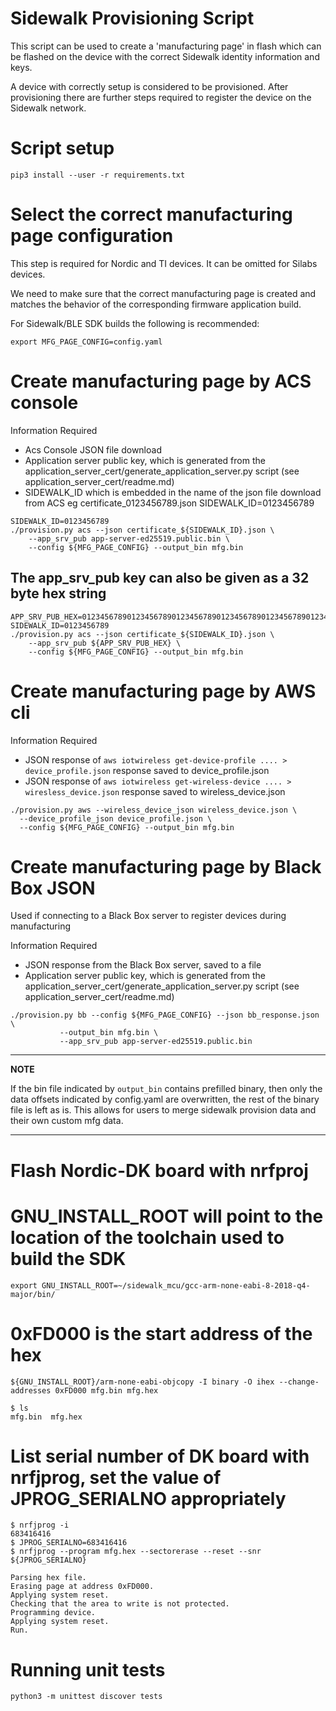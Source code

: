 # Sidewalk Provisioning Script

This script can be used to create a 'manufacturing page' in flash which can be
flashed on the device with the correct Sidewalk identity information and keys.

A device with correctly setup is considered to be provisioned. After
provisioning there are further steps required to register the device on the
Sidewalk network.

# Script setup
```
pip3 install --user -r requirements.txt
```

# Select the correct manufacturing page configuration

This step is required for Nordic and TI devices. It can be omitted for Silabs devices.

We need to make sure that the correct manufacturing page is created and matches
the behavior of the corresponding firmware application build.

For Sidewalk/BLE SDK builds the following is recommended:

```
export MFG_PAGE_CONFIG=config.yaml
```

# Create manufacturing page by ACS console

Information Required
- Acs Console JSON file download
- Application server public key, which is generated from the
  application_server_cert/generate_application_server.py script (see
  application_server_cert/readme.md)
- SIDEWALK_ID which is embedded in the name of the json file download from ACS
  eg certificate_0123456789.json SIDEWALK_ID=0123456789


```
SIDEWALK_ID=0123456789
./provision.py acs --json certificate_${SIDEWALK_ID}.json \
	--app_srv_pub app-server-ed25519.public.bin \
	--config ${MFG_PAGE_CONFIG} --output_bin mfg.bin
```

## The app_srv_pub key can also be given as a 32 byte hex string

```
APP_SRV_PUB_HEX=0123456789012345678901234567890123456789012345678901234567890123
SIDEWALK_ID=0123456789
./provision.py acs --json certificate_${SIDEWALK_ID}.json \
	--app_srv_pub ${APP_SRV_PUB_HEX} \
	--config ${MFG_PAGE_CONFIG} --output_bin mfg.bin
```

# Create manufacturing page by AWS cli

Information Required
- JSON response of `aws iotwireless get-device-profile .... > device_profile.json` response saved to device_profile.json
- JSON response of `aws iotwireless get-wireless-device .... > wiresless_device.json` response saved to wireless_device.json


```
./provision.py aws --wireless_device_json wireless_device.json \
  --device_profile_json device_profile.json \
  --config ${MFG_PAGE_CONFIG} --output_bin mfg.bin
```

# Create manufacturing page by Black Box JSON

Used if connecting to a Black Box server to register devices during manufacturing

Information Required
- JSON response from the Black Box server, saved to a file
- Application server public key, which is generated from the
  application_server_cert/generate_application_server.py script (see
  application_server_cert/readme.md)

```
./provision.py bb --config ${MFG_PAGE_CONFIG} --json bb_response.json \
	       --output_bin mfg.bin \
	       --app_srv_pub app-server-ed25519.public.bin
```

---
**NOTE**

If the bin file indicated by `output_bin` contains prefilled binary, then only the
data offsets indicated by config.yaml are overwritten, the rest of the binary
file is left as is. This allows for users to merge sidewalk provision data and
their own custom mfg data.

---

# Flash Nordic-DK board with nrfproj

# GNU_INSTALL_ROOT will point to the location of the toolchain used to build the SDK
```
export GNU_INSTALL_ROOT=~/sidewalk_mcu/gcc-arm-none-eabi-8-2018-q4-major/bin/
```
# 0xFD000 is the start address of the hex
```
${GNU_INSTALL_ROOT}/arm-none-eabi-objcopy -I binary -O ihex --change-addresses 0xFD000 mfg.bin mfg.hex

$ ls
mfg.bin  mfg.hex
```

# List serial number of DK board with nrfjprog, set the value of JPROG_SERIALNO appropriately
```
$ nrfjprog -i
683416416
$ JPROG_SERIALNO=683416416
$ nrfjprog --program mfg.hex --sectorerase --reset --snr ${JPROG_SERIALNO}

Parsing hex file.
Erasing page at address 0xFD000.
Applying system reset.
Checking that the area to write is not protected.
Programming device.
Applying system reset.
Run.
```

# Running unit tests
```
python3 -m unittest discover tests
```
